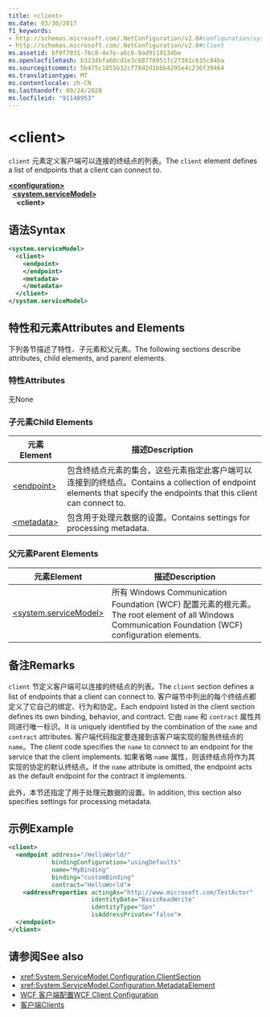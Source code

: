 ```yaml
---
title: <client>
ms.date: 03/30/2017
f1_keywords:
- http://schemas.microsoft.com/.NetConfiguration/v2.0#configuration/system.ServiceModel/client
- http://schemas.microsoft.com/.NetConfiguration/v2.0#client
ms.assetid: bf0f7031-76c8-4e7e-a6c6-9ad9119134be
ms.openlocfilehash: b3234bfa60cd1e3c88778951fc27301c615c84ba
ms.sourcegitcommit: 5b475c1855b32cf78d2d1bbb4295e4c236f39464
ms.translationtype: MT
ms.contentlocale: zh-CN
ms.lasthandoff: 09/24/2020
ms.locfileid: "91148953"
---
```

# \<client>

<span data-ttu-id="fb268-101">`client` 元素定义客户端可以连接的终结点的列表。</span><span class="sxs-lookup"><span data-stu-id="fb268-101">The `client` element defines a list of endpoints that a client can connect to.</span></span>

[**\<configuration>**](../configuration-element.md)\
&nbsp;&nbsp;[**\<system.serviceModel>**](system-servicemodel.md)\
&nbsp;&nbsp;&nbsp;&nbsp;**\<client>**

## <a name="syntax"></a><span data-ttu-id="fb268-102">语法</span><span class="sxs-lookup"><span data-stu-id="fb268-102">Syntax</span></span>

```xml
<system.serviceModel>
  <client>
    <endpoint>
    </endpoint>
    <metadata>
    </metadata>
  </client>
</system.serviceModel>
```

## <a name="attributes-and-elements"></a><span data-ttu-id="fb268-103">特性和元素</span><span class="sxs-lookup"><span data-stu-id="fb268-103">Attributes and Elements</span></span>

 <span data-ttu-id="fb268-104">下列各节描述了特性、子元素和父元素。</span><span class="sxs-lookup"><span data-stu-id="fb268-104">The following sections describe attributes, child elements, and parent elements.</span></span>

### <a name="attributes"></a><span data-ttu-id="fb268-105">特性</span><span class="sxs-lookup"><span data-stu-id="fb268-105">Attributes</span></span>

 <span data-ttu-id="fb268-106">无</span><span class="sxs-lookup"><span data-stu-id="fb268-106">None</span></span>

### <a name="child-elements"></a><span data-ttu-id="fb268-107">子元素</span><span class="sxs-lookup"><span data-stu-id="fb268-107">Child Elements</span></span>

|<span data-ttu-id="fb268-108">元素</span><span class="sxs-lookup"><span data-stu-id="fb268-108">Element</span></span>|<span data-ttu-id="fb268-109">描述</span><span class="sxs-lookup"><span data-stu-id="fb268-109">Description</span></span>|
|-------------|-----------------|
|[\<endpoint>](endpoint-of-client.md)|<span data-ttu-id="fb268-110">包含终结点元素的集合，这些元素指定此客户端可以连接到的终结点。</span><span class="sxs-lookup"><span data-stu-id="fb268-110">Contains a collection of endpoint elements that specify the endpoints that this client can connect to.</span></span>|
|[\<metadata>](metadata.md)|<span data-ttu-id="fb268-111">包含用于处理元数据的设置。</span><span class="sxs-lookup"><span data-stu-id="fb268-111">Contains settings for processing metadata.</span></span>|

### <a name="parent-elements"></a><span data-ttu-id="fb268-112">父元素</span><span class="sxs-lookup"><span data-stu-id="fb268-112">Parent Elements</span></span>

|<span data-ttu-id="fb268-113">元素</span><span class="sxs-lookup"><span data-stu-id="fb268-113">Element</span></span>|<span data-ttu-id="fb268-114">描述</span><span class="sxs-lookup"><span data-stu-id="fb268-114">Description</span></span>|
|-------------|-----------------|
|[\<system.serviceModel>](system-servicemodel.md)|<span data-ttu-id="fb268-115">所有 Windows Communication Foundation (WCF) 配置元素的根元素。</span><span class="sxs-lookup"><span data-stu-id="fb268-115">The root element of all Windows Communication Foundation (WCF) configuration elements.</span></span>|

## <a name="remarks"></a><span data-ttu-id="fb268-116">备注</span><span class="sxs-lookup"><span data-stu-id="fb268-116">Remarks</span></span>

 <span data-ttu-id="fb268-117">`client` 节定义客户端可以连接的终结点的列表。</span><span class="sxs-lookup"><span data-stu-id="fb268-117">The `client` section defines a list of endpoints that a client can connect to.</span></span> <span data-ttu-id="fb268-118">客户端节中列出的每个终结点都定义了它自己的绑定、行为和协定。</span><span class="sxs-lookup"><span data-stu-id="fb268-118">Each endpoint listed in the client section defines its own binding, behavior, and contract.</span></span> <span data-ttu-id="fb268-119">它由 `name` 和 `contract` 属性共同进行唯一标识。</span><span class="sxs-lookup"><span data-stu-id="fb268-119">It is uniquely identified by the combination of the `name` and `contract` attributes.</span></span> <span data-ttu-id="fb268-120">客户端代码指定要连接到该客户端实现的服务终结点的 `name`。</span><span class="sxs-lookup"><span data-stu-id="fb268-120">The client code specifies the `name` to connect to an endpoint for the service that the client implements.</span></span> <span data-ttu-id="fb268-121">如果省略 `name` 属性，则该终结点将作为其实现的协定的默认终结点。</span><span class="sxs-lookup"><span data-stu-id="fb268-121">If the `name` attribute is omitted, the endpoint acts as the default endpoint for the contract it implements.</span></span>

 <span data-ttu-id="fb268-122">此外，本节还指定了用于处理元数据的设置。</span><span class="sxs-lookup"><span data-stu-id="fb268-122">In addition, this section also specifies settings for processing metadata.</span></span>

## <a name="example"></a><span data-ttu-id="fb268-123">示例</span><span class="sxs-lookup"><span data-stu-id="fb268-123">Example</span></span>

```xml
<client>
  <endpoint address="/HelloWorld/"
            bindingConfiguration="usingDefaults"
            name="MyBinding"
            binding="customBinding"
            contract="HelloWorld">
    <addressProperties actingAs="http://www.microsoft.com/TestActor"
                       identityData="BasicReadWrite"
                       identityType="Spn"
                       isAddressPrivate="false">
  </endpoint>
</client>
```

## <a name="see-also"></a><span data-ttu-id="fb268-124">请参阅</span><span class="sxs-lookup"><span data-stu-id="fb268-124">See also</span></span>

- <xref:System.ServiceModel.Configuration.ClientSection>
- <xref:System.ServiceModel.Configuration.MetadataElement>
- [<span data-ttu-id="fb268-125">WCF 客户端配置</span><span class="sxs-lookup"><span data-stu-id="fb268-125">WCF Client Configuration</span></span>](../../../wcf/feature-details/client-configuration.md)
- [<span data-ttu-id="fb268-126">客户端</span><span class="sxs-lookup"><span data-stu-id="fb268-126">Clients</span></span>](../../../wcf/feature-details/clients.md)
